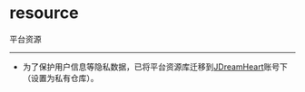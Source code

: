 # resource
平台资源

----

  * 为了保护用户信息等隐私数据，已将平台资源库迁移到[JDreamHeart](https://github.com/JDreamHeart)账号下（设置为私有仓库）。
